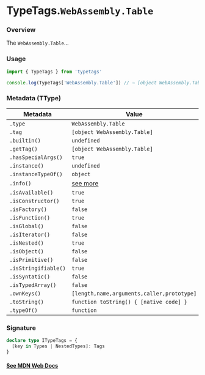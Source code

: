 # TypeTags.`WebAssembly.Table`

### Overview

The `WebAssembly.Table`...

### Usage

```js
import { TypeTags } from 'typetags'

console.log(TypeTags['WebAssembly.Table']) // → [object WebAssembly.Table]
```

### Metadata (TType)

| Metadata             | Value                                      |
| -------------------- | ------------------------------------------ |
| `.type`              | `WebAssembly.Table`                        |
| `.tag`               | `[object WebAssembly.Table]`               |
| `.builtin()`         | `undefined`                                |
| `.getTag()`          | `[object WebAssembly.Table]`               |
| `.hasSpecialArgs()`  | `true`                                     |
| `.instance()`        | `undefined`                                |
| `.instanceTypeOf()`  | `object`                                   |
| `.info()`            | [see more]()                               |
| `.isAvailable()`     | `true`                                     |
| `.isConstructor()`   | `true`                                     |
| `.isFactory()`       | `false`                                    |
| `.isFunction()`      | `true`                                     |
| `.isGlobal()`        | `false`                                    |
| `.isIterator()`      | `false`                                    |
| `.isNested()`        | `true`                                     |
| `.isObject()`        | `false`                                    |
| `.isPrimitive()`     | `false`                                    |
| `.isStringifiable()` | `true`                                     |
| `.isSyntatic()`      | `false`                                    |
| `.isTypedArray()`    | `false`                                    |
| `.ownKeys()`         | `[length,name,arguments,caller,prototype]` |
| `.toString()`        | `function toString() { [native code] }`    |
| `.typeOf()`          | `function`                                 |

### Signature

```ts
declare type ITypeTags = {
  [key in Types | NestedTypes]: Tags
}
```

#### [See MDN Web Docs](https://developer.mozilla.org/en-US/docs/Web/API/AbortController)
